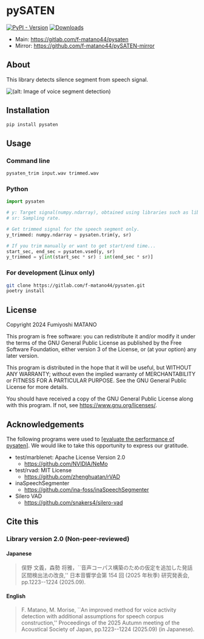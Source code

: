 # pySATEN

[![PyPI - Version](https://img.shields.io/pypi/v/pysaten)](https://pypi.org/project/pysaten/)
[![Downloads](https://static.pepy.tech/badge/pysaten)](https://pepy.tech/project/pysaten)

* Main: <https://gitlab.com/f-matano44/pysaten>
* Mirror: <https://github.com/f-matano44/pySATEN-mirror>

## About

This library detects silence segment from speech signal.

![\(alt: Image of voice segment detection\)](https://gitlab.com/f-matano44/pysaten/-/raw/main/image/signal_graph.svg)

## Installation

```sh
pip install pysaten
```

## Usage

### Command line

```sh
pysaten_trim input.wav trimmed.wav
```

### Python

```python
import pysaten

# y: Target signal(numpy.ndarray), obtained using libraries such as librosa or soundfile.
# sr: Sampling rate.

# Get trimmed signal for the speech segment only.
y_trimmed: numpy.ndarray = pysaten.trim(y, sr)

# If you trim manually or want to get start/end time...
start_sec, end_sec = pysaten.vsed(y, sr)
y_trimmed = y[int(start_sec * sr) : int(end_sec * sr)]
```

### For development (Linux only)

```sh
git clone https://gitlab.com/f-matano44/pysaten.git
poetry install
```

## License

Copyright 2024 Fumiyoshi MATANO

This program is free software: you can redistribute it and/or modify it under the terms of the GNU General Public License as published by the Free Software Foundation, either version 3 of the License, or (at your option) any later version.

This program is distributed in the hope that it will be useful, but WITHOUT ANY WARRANTY; without even the implied warranty of MERCHANTABILITY or FITNESS FOR A PARTICULAR PURPOSE. See the GNU General Public License for more details.

You should have received a copy of the GNU General Public License along with this program. If not, see <https://www.gnu.org/licenses/>.

## Acknowledgements

The following programs were used to [\[evaluate the performance of pysaten\]](tools/v2/).
We would like to take this opportunity to express our gratitude.

* test/marblenet: Apache License Version 2.0
  * <https://github.com/NVIDIA/NeMo>
* test/rvad: MIT License
  * <https://github.com/zhenghuatan/rVAD>
* inaSpeechSegmenter
  * <https://github.com/ina-foss/inaSpeechSegmenter>
* Silero VAD
  * <https://github.com/snakers4/silero-vad>

## Cite this

### Library version 2.0 (Non-peer-reviewed)

#### Japanese

> 俣野 文義，森勢 将雅，``音声コーパス構築のための仮定を追加した発話区間検出法の改良,'' 日本音響学会第 154 回 (2025 年秋季) 研究発表会, pp.1223--1224 (2025.09).

#### English

> F. Matano, M. Morise, ``An improved method for voice activity detection with additional assumptions for speech corpus construction,'' Proceedings of the 2025 Autumn meeting of the Acoustical Society of Japan, pp.1223--1224 (2025.09) (in Japanese).
